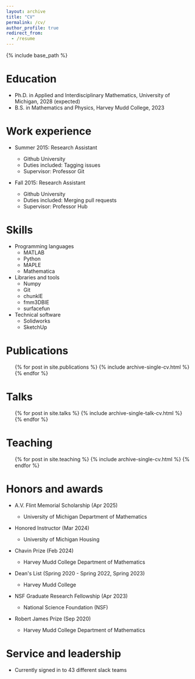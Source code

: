 ```yaml
---
layout: archive
title: "CV"
permalink: /cv/
author_profile: true
redirect_from:
  - /resume
---
```


{% include base_path %}

Education
======
* Ph.D. in Applied and Interdisciplinary Mathematics, University of Michigan, 2028 (expected)
* B.S. in Mathematics and Physics, Harvey Mudd College, 2023



Work experience
======
* Summer 2015: Research Assistant
  * Github University
  * Duties included: Tagging issues
  * Supervisor: Professor Git

* Fall 2015: Research Assistant
  * Github University
  * Duties included: Merging pull requests
  * Supervisor: Professor Hub
  
Skills
======
* Programming languages
  * MATLAB
  * Python
  * MAPLE
  * Mathematica
* Libraries and tools
  * Numpy
  * Git
  * chunkIE
  * fmm3DBIE
  * surfacefun
* Technical software
  * Solidworks
  * SketchUp

Publications
======
  <ul>{% for post in site.publications %}
    {% include archive-single-cv.html %}
  {% endfor %}</ul>
  
Talks
======
  <ul>{% for post in site.talks %}
    {% include archive-single-talk-cv.html %}
  {% endfor %}</ul>
  
Teaching
======
  <ul>{% for post in site.teaching %}
    {% include archive-single-cv.html %}
  {% endfor %}</ul>

Honors and awards
======
* A.V. Flint Memorial Scholarship (Apr 2025)
  * University of Michigan Department of Mathematics

* Honored Instructor (Mar 2024) 
  * University of Michigan Housing
    
* Chavin Prize (Feb 2024)
  * Harvey Mudd College Department of Mathematics

* Dean's List (Spring 2020 - Spring 2022, Spring 2023)
  * Harvey Mudd College
    
* NSF Graduate Research Fellowship (Apr 2023)
  * National Science Foundation (NSF)
    
* Robert James Prize (Sep 2020)
  * Harvey Mudd College Department of Mathematics
  
Service and leadership
======
* Currently signed in to 43 different slack teams
